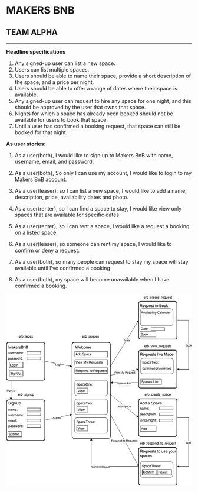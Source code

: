 # MAKERS BNB
## TEAM ALPHA

---

**Headline specifications**

1. Any signed-up user can list a new space.
1. Users can list multiple spaces.
1. Users should be able to name their space, provide a short description of the space, and a price per night.
1. Users should be able to offer a range of dates where their space is available.
1. Any signed-up user can request to hire any space for one night, and this should be approved by the user that owns that space.
1. Nights for which a space has already been booked should not be available for users to book that space.
1. Until a user has confirmed a booking request, that space can still be booked for that night.

**As user stories:**


1. As a user(both),
I would like to sign up to Makers BnB with name, username, email, and password.

1. As a user(both),
So only I can use my account,
I would like to login to my Makers BnB account.

1. As a user(leaser),
so I can list a new space,
I would like to add a name, description, price, availability dates and photo.

1. As a user(renter),
so I can find a space to stay,
I would like view only spaces that are available for specific dates

1. As a user(renter),
so I can rent a space,
I would like a request a booking on a listed space.

1. As a user(leaser),
so someone can rent my space,
I would like to confirm or deny a request.

1. As a user(both),
so many people can request to stay
my space will stay available until I've confirmed a booking

1. As a user(both),
my space will become unavailable when I have confirmed a booking.

![flowchart](./images/makersbnb_flowchart.jpg)
